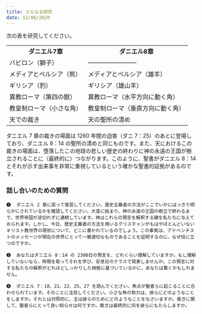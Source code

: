 ```yaml
---
title: さらなる研究
date: 12/06/2020
---
```


次の表を研究してください。

<table align="center" border="0" cellpadding="0" cellspacing="0" style="width:500px"><tbody><tr><td style="text-align: center;"><strong>ダニエル7章</strong></td><td style="text-align: center;"><strong>ダニエル8章</strong></td></tr><tr><td>バビロン（獅子）</td><td>————————</td></tr><tr><td>メディアとペルシア（熊）</td><td>メディアとペルシア（雄羊）</td></tr><tr><td>ギリシア（豹）</td><td>ギリシア（雄山羊）</td></tr><tr><td>異教ローマ（第四の獣）</td><td>異教ローマ（水平方向に動く角）</td></tr><tr><td>教皇制ローマ（小さな角）</td><td>教皇制ローマ（垂直方向に動く角）</td></tr><tr><td>天での裁き</td><td>天の聖所の清め</td></tr></tbody></table>

ダニエル 7 章の裁きの場面は 1260 年間の迫害（ダニ 7：25）のあとに登場し
ており、ダニエル 8：14 の聖所の清めと同じものです。また、天におけるこの
裁きの場面は、堕落したこの地球の悲しい歴史の終わりに神の永遠の王国が樹
立されることに（最終的に）つながります。このように、聖書がダニエル 8：14
とそれが示す出来事を非常に重視しているという確かな聖書的証拠があるので
す。

### 話し合いのための質問

`❶	ダニエル 2 章に戻って復習してください。歴史主義者の方法がここでいかにはっきり明らかにされているかを確認してください。大昔に始まり、神の永遠の王国の樹立で終わるまで、世界帝国が途切れずに連続しています。神はこれらの預言を解釈する鍵を私たちに与えておられます。しかし、今日、歴史主義者の方法を用いるクリスチャンがもはやほとんどいないキリスト教世界の現状について、どこに書かれているのでしょう。この事実は、アドベンチストのメッセージが現在の世界にとって一層適切なものであることを証明するのに、なぜ役に立つのですか。`

`❷	あなたはダニエル 8：14 の 2300日の預言を、どれくらい理解していますか。もし理解していないなら、時間を取ってそれを学び、安息日のクラスで発表しませんか。この預言に対する私たちの解釈がどれほどしっかりした根拠に基づいているかに、あなたは驚くかもしれません。`

`❸	ダニエル 7：18、21、22、25、27 を読んでください。焦点が聖者らに起こることに合わせられています。そのことに注目してください。小さな角の勢力は、彼らにどのようなことをしますか。それとは対照的に、主は彼らのためにどのようなことをなさいますか。裁きに関して、聖者らにとって良い知らせは何ですか。裁きは最終的に何を彼らにもたらしますか。`